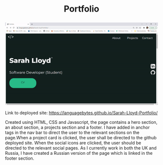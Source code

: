 # <p align = "center"> Portfolio </p>

<p align = "center"> 
<img src="Images/screenshot.gif" /> 
</p>

Link to deployed site: https://languagebytes.github.io/Sarah-Lloyd-Portfolio/

   Created using HTML, CSS and Javascript, the page contains a hero section, an about section, a projects section and a footer. I have added in anchor tags in the nav bar to direct the user to the relevant sections on the page.When a project card is clicked, the user shall be directed to the github deployed site. When the social icons are clicked, the user should be directed to the relevant social pages. As I currently work in both the UK and Russia, I have created a Russian version of the page which is linked in the footer section. 




